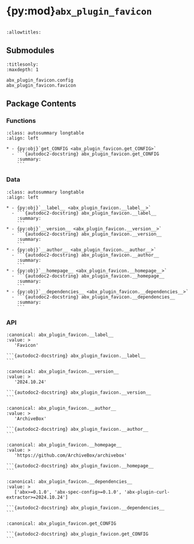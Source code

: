 # {py:mod}`abx_plugin_favicon`

```{py:module} abx_plugin_favicon
```

```{autodoc2-docstring} abx_plugin_favicon
:allowtitles:
```

## Submodules

```{toctree}
:titlesonly:
:maxdepth: 1

abx_plugin_favicon.config
abx_plugin_favicon.favicon
```

## Package Contents

### Functions

````{list-table}
:class: autosummary longtable
:align: left

* - {py:obj}`get_CONFIG <abx_plugin_favicon.get_CONFIG>`
  - ```{autodoc2-docstring} abx_plugin_favicon.get_CONFIG
    :summary:
    ```
````

### Data

````{list-table}
:class: autosummary longtable
:align: left

* - {py:obj}`__label__ <abx_plugin_favicon.__label__>`
  - ```{autodoc2-docstring} abx_plugin_favicon.__label__
    :summary:
    ```
* - {py:obj}`__version__ <abx_plugin_favicon.__version__>`
  - ```{autodoc2-docstring} abx_plugin_favicon.__version__
    :summary:
    ```
* - {py:obj}`__author__ <abx_plugin_favicon.__author__>`
  - ```{autodoc2-docstring} abx_plugin_favicon.__author__
    :summary:
    ```
* - {py:obj}`__homepage__ <abx_plugin_favicon.__homepage__>`
  - ```{autodoc2-docstring} abx_plugin_favicon.__homepage__
    :summary:
    ```
* - {py:obj}`__dependencies__ <abx_plugin_favicon.__dependencies__>`
  - ```{autodoc2-docstring} abx_plugin_favicon.__dependencies__
    :summary:
    ```
````

### API

````{py:data} __label__
:canonical: abx_plugin_favicon.__label__
:value: >
   'Favicon'

```{autodoc2-docstring} abx_plugin_favicon.__label__
```

````

````{py:data} __version__
:canonical: abx_plugin_favicon.__version__
:value: >
   '2024.10.24'

```{autodoc2-docstring} abx_plugin_favicon.__version__
```

````

````{py:data} __author__
:canonical: abx_plugin_favicon.__author__
:value: >
   'ArchiveBox'

```{autodoc2-docstring} abx_plugin_favicon.__author__
```

````

````{py:data} __homepage__
:canonical: abx_plugin_favicon.__homepage__
:value: >
   'https://github.com/ArchiveBox/archivebox'

```{autodoc2-docstring} abx_plugin_favicon.__homepage__
```

````

````{py:data} __dependencies__
:canonical: abx_plugin_favicon.__dependencies__
:value: >
   ['abx>=0.1.0', 'abx-spec-config>=0.1.0', 'abx-plugin-curl-extractor>=2024.10.24']

```{autodoc2-docstring} abx_plugin_favicon.__dependencies__
```

````

````{py:function} get_CONFIG()
:canonical: abx_plugin_favicon.get_CONFIG

```{autodoc2-docstring} abx_plugin_favicon.get_CONFIG
```
````
